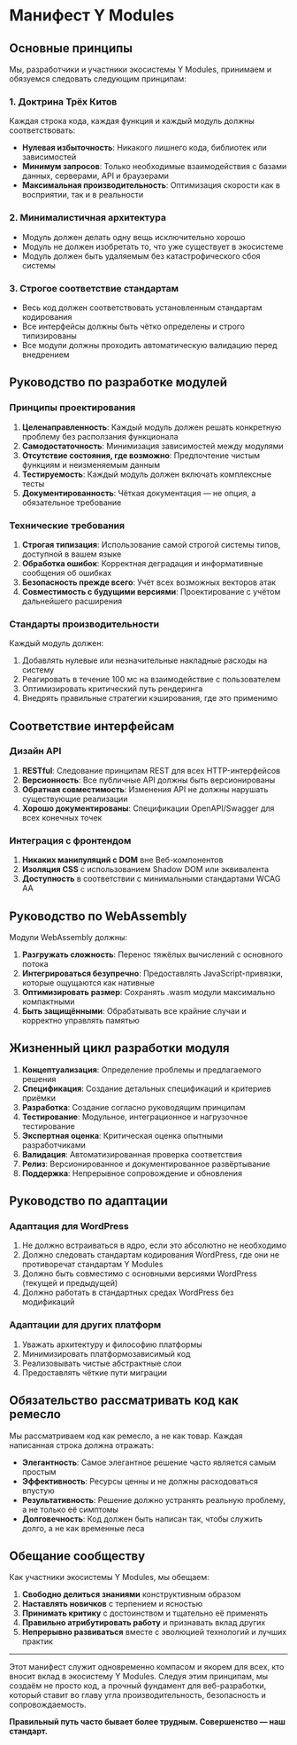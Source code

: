 # Манифест Y Modules

## Основные принципы

Мы, разработчики и участники экосистемы Y Modules, принимаем и обязуемся следовать следующим принципам:

### 1. Доктрина Трёх Китов

Каждая строка кода, каждая функция и каждый модуль должны соответствовать:

- **Нулевая избыточность**: Никакого лишнего кода, библиотек или зависимостей
- **Минимум запросов**: Только необходимые взаимодействия с базами данных, серверами, API и браузерами
- **Максимальная производительность**: Оптимизация скорости как в восприятии, так и в реальности

### 2. Минималистичная архитектура

- Модуль должен делать одну вещь исключительно хорошо
- Модуль не должен изобретать то, что уже существует в экосистеме
- Модуль должен быть удаляемым без катастрофического сбоя системы

### 3. Строгое соответствие стандартам

- Весь код должен соответствовать установленным стандартам кодирования
- Все интерфейсы должны быть чётко определены и строго типизированы
- Все модули должны проходить автоматическую валидацию перед внедрением

## Руководство по разработке модулей

### Принципы проектирования

1. **Целенаправленность**: Каждый модуль должен решать конкретную проблему без расползания функционала
2. **Самодостаточность**: Минимизация зависимостей между модулями
3. **Отсутствие состояния, где возможно**: Предпочтение чистым функциям и неизменяемым данным
4. **Тестируемость**: Каждый модуль должен включать комплексные тесты
5. **Документированность**: Чёткая документация — не опция, а обязательное требование

### Технические требования

1. **Строгая типизация**: Использование самой строгой системы типов, доступной в вашем языке
2. **Обработка ошибок**: Корректная деградация и информативные сообщения об ошибках
3. **Безопасность прежде всего**: Учёт всех возможных векторов атак
4. **Совместимость с будущими версиями**: Проектирование с учётом дальнейшего расширения

### Стандарты производительности

Каждый модуль должен:

1. Добавлять нулевые или незначительные накладные расходы на систему
2. Реагировать в течение 100 мс на взаимодействие с пользователем
3. Оптимизировать критический путь рендеринга
4. Внедрять правильные стратегии кэширования, где это применимо

## Соответствие интерфейсам

### Дизайн API

1. **RESTful**: Следование принципам REST для всех HTTP-интерфейсов
2. **Версионность**: Все публичные API должны быть версионированы
3. **Обратная совместимость**: Изменения API не должны нарушать существующие реализации
4. **Хорошо документированы**: Спецификации OpenAPI/Swagger для всех конечных точек

### Интеграция с фронтендом

1. **Никаких манипуляций с DOM** вне Веб-компонентов
2. **Изоляция CSS** с использованием Shadow DOM или эквивалента
3. **Доступность** в соответствии с минимальными стандартами WCAG AA

## Руководство по WebAssembly

Модули WebAssembly должны:

1. **Разгружать сложность**: Перенос тяжёлых вычислений с основного потока
2. **Интегрироваться безупречно**: Предоставлять JavaScript-привязки, которые ощущаются как нативные
3. **Оптимизировать размер**: Сохранять .wasm модули максимально компактными
4. **Быть защищёнными**: Обрабатывать все крайние случаи и корректно управлять памятью

## Жизненный цикл разработки модуля

1. **Концептуализация**: Определение проблемы и предлагаемого решения
2. **Спецификация**: Создание детальных спецификаций и критериев приёмки
3. **Разработка**: Создание согласно руководящим принципам
4. **Тестирование**: Модульное, интеграционное и нагрузочное тестирование
5. **Экспертная оценка**: Критическая оценка опытными разработчиками
6. **Валидация**: Автоматизированная проверка соответствия
7. **Релиз**: Версионированное и документированное развёртывание
8. **Поддержка**: Непрерывное сопровождение и обновления

## Руководство по адаптации

### Адаптация для WordPress

1. Не должно встраиваться в ядро, если это абсолютно не необходимо
2. Должно следовать стандартам кодирования WordPress, где они не противоречат стандартам Y Modules
3. Должно быть совместимо с основными версиями WordPress (текущей и предыдущей)
4. Должно работать в стандартных средах WordPress без модификаций

### Адаптации для других платформ

1. Уважать архитектуру и философию платформы
2. Минимизировать платформозависимый код
3. Реализовывать чистые абстрактные слои
4. Предоставлять чёткие пути миграции

## Обязательство рассматривать код как ремесло

Мы рассматриваем код как ремесло, а не как товар. Каждая написанная строка должна отражать:

- **Элегантность**: Самое элегантное решение часто является самым простым
- **Эффективность**: Ресурсы ценны и не должны расходоваться впустую
- **Результативность**: Решение должно устранять реальную проблему, а не только её симптомы
- **Долговечность**: Код должен быть написан так, чтобы служить долго, а не как временные леса

## Обещание сообществу

Как участники экосистемы Y Modules, мы обещаем:

1. **Свободно делиться знаниями** конструктивным образом
2. **Наставлять новичков** с терпением и ясностью
3. **Принимать критику** с достоинством и тщательно её применять
4. **Правильно атрибутировать работу** и признавать вклад других
5. **Непрерывно развиваться** вместе с эволюцией технологий и лучших практик

---

Этот манифест служит одновременно компасом и якорем для всех, кто вносит вклад в экосистему Y Modules. Следуя этим принципам, мы создаём не просто код, а прочный фундамент для веб-разработки, который ставит во главу угла производительность, безопасность и сопровождаемость.

**Правильный путь часто бывает более трудным. Совершенство — наш стандарт.** 